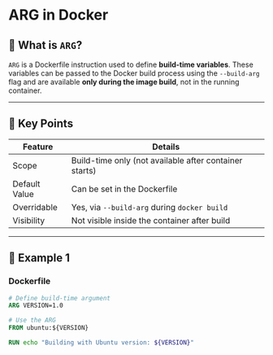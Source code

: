# ARG in Docker

## 🔹 What is `ARG`?

`ARG` is a Dockerfile instruction used to define **build-time variables**. These variables can be passed to the Docker build process using the `--build-arg` flag and are available **only during the image build**, not in the running container.

---

## 🧠 Key Points

| Feature             | Details                                           |
|---------------------|---------------------------------------------------|
| Scope               | Build-time only (not available after container starts) |
| Default Value       | Can be set in the Dockerfile                     |
| Overridable         | Yes, via `--build-arg` during `docker build`     |
| Visibility          | Not visible inside the container after build     |

---

## 🧪 Example 1

### Dockerfile

```dockerfile
# Define build-time argument
ARG VERSION=1.0

# Use the ARG
FROM ubuntu:${VERSION}

RUN echo "Building with Ubuntu version: ${VERSION}"
